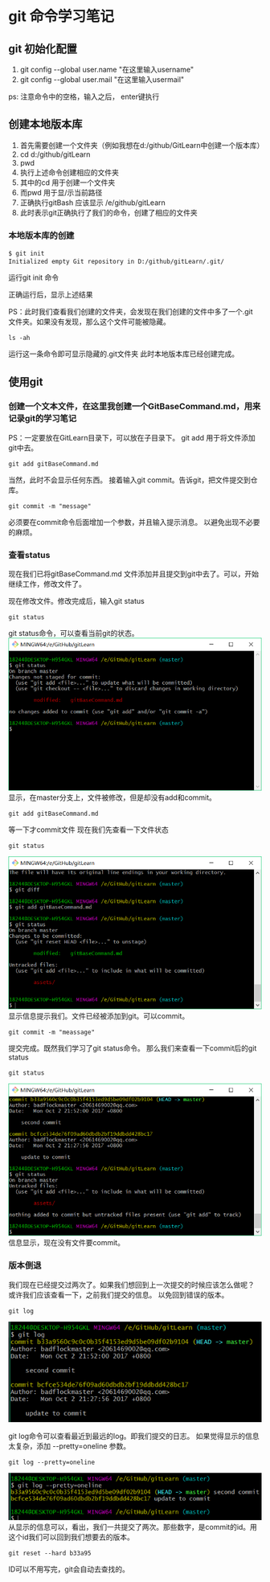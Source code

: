 # git 命令学习笔记
## git 初始化配置
1. git config --global user.name "在这里输入username"
2. git config --global user.mail "在这里输入usermail"

ps: 注意命令中的空格，输入之后， enter键执行

## 创建本地版本库
1. 首先需要创建一个文件夹（例如我想在d:/github/GitLearn中创建一个版本库）
2. cd d:/github/gitLearn
3. pwd
4. 执行上述命令创建相应的文件夹
5. 其中的cd 用于创建一个文件夹
6. 而pwd 用于显/示当前路径
7. 正确执行gitBash 应该显示 /e/github/gitLearn
8. 此时表示git正确执行了我们的命令，创建了相应的文件夹

### 本地版本库的创建
```git
$ git init
Initialized empty Git repository in D:/github/gitLearn/.git/
```
运行git init 命令

正确运行后，显示上述结果

PS：此时我们查看我们创建的文件夹，会发现在我们创建的文件中多了一个.git 文件夹。如果没有发现，那么这个文件可能被隐藏。
```
ls -ah
```
运行这一条命令即可显示隐藏的.git文件夹
此时本地版本库已经创建完成。

## 使用git
### 创建一个文本文件，在这里我创建一个GitBaseCommand.md，用来记录git的学习笔记
PS：一定要放在GitLearn目录下，可以放在子目录下。
git add 用于将文件添加git中去。
```
git add gitBaseCommand.md
```
当然，此时不会显示任何东西。
接着输入git commit。告诉git，把文件提交到仓库。
```
git commit -m "message"
```
必须要在commit命令后面增加一个参数，并且输入提示消息。
以避免出现不必要的麻烦。
### 查看status
现在我们已将gitBaseCommand.md 文件添加并且提交到git中去了。可以，开始继续工作，修改文件了。

现在修改文件。修改完成后，输入git status
```
git status
```
git status命令，可以查看当前git的状态。
![status](assets/markdown-img-paste-20171002213733855.png)
显示，在master分支上，文件被修改，但是却没有add和commit。
```
git add gitBaseCommand.md
```
等一下才commit文件
现在我们先查看一下文件状态
```
git status
```

![addstatus](assets/markdown-img-paste-20171002214808421.png)
显示信息提示我们。文件已经被添加到git。可以commit。
```
git commit -m "meassage"
```
提交完成。既然我们学习了git  status命令。
那么我们来查看一下commit后的git status
```
git status
```
![commit](assets/markdown-img-paste-20171002215349216.png)
信息显示，现在没有文件要commit。
### 版本倒退
我们现在已经提交过两次了。如果我们想回到上一次提交的时候应该怎么做呢？
或许我们应该查看一下，之前我们提交的信息。 以免回到错误的版本。
```
git log
```
![log](assets/markdown-img-paste-20171002220147407.png)

git log命令可以查看最近到最远的log。即我们提交的日志。
如果觉得显示的信息太复杂，添加 --pretty=oneline 参数。
```
git log --pretty=oneline
```
![oneline](assets/markdown-img-paste-20171002220358555.png)
从显示的信息可以，看出，我们一共提交了两次。那些数字，是commit的id。用这个id我们可以回到我们想要去的版本。
```
git reset --hard b33a95
```
ID可以不用写完，git会自动去查找的。
